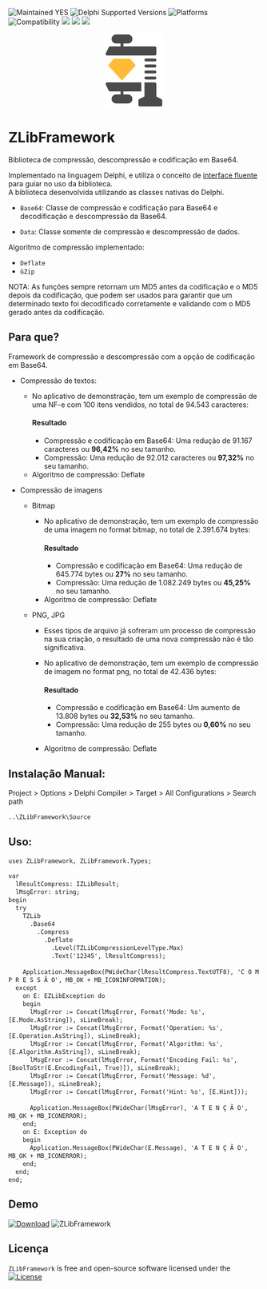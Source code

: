 ![Maintained YES](https://img.shields.io/badge/Maintained%3F-yes-green.svg)
![Delphi Supported Versions](https://img.shields.io/badge/Delphi%20Supported%20Versions-Tokyo%2010.2.3%20and%20ever-blue.svg)
![Platforms](https://img.shields.io/badge/Platforms-Win32%20and%20Win64-red.svg)
![Compatibility](https://img.shields.io/badge/Compatibility-VCL,%20Firemonkey,%20DataSnap%20-brightgreen.svg)
![](https://img.shields.io/github/stars/antoniojmsjr/ZLibFramework.svg) ![](https://img.shields.io/github/forks/antoniojmsjr/ZLibFramework.svg) ![](https://img.shields.io/github/issues/antoniojmsjr/ZLibFramework.svg)
<p align="center">
  <a href="https://github.com/antoniojmsjr/ZLibFramework/blob/master/Image/Logo.png">
    <img alt="ZLibFramework" height="150" src="https://github.com/antoniojmsjr/ZLibFramework/blob/master/Image/Logo.png">
  </a>
</p>

# ZLibFramework

Biblioteca de compressão, descompressão e codificação em Base64.

Implementado na linguagem Delphi, e utiliza o conceito de [interface fluente](https://en.wikipedia.org/wiki/Fluent_interface) para guiar no uso da biblioteca.</br>
A biblioteca desenvolvida utilizando as classes nativas do Delphi.

* `Base64`: Classe de compressão e codificação para Base64 e decodificação e descompressão da Base64.

* `Data`: Classe somente de compressão e descompressão de dados.

Algoritmo de compressão implementado:

* `Deflate`
* `GZip`

NOTA: As funções sempre retornam um MD5 antes da codificação e o MD5 depois da codificação, que podem ser usados para garantir que um determinado texto foi decodificado corretamente e validando com o MD5 gerado antes da codificação.

## Para que?

Framework de compressão e descompressão com a opção de codificação em Base64.

* Compressão de textos:

	* No aplicativo de demonstração, tem um exemplo de compressão de uma NF-e com 100 itens vendidos, no total de 94.543 caracteres:
		#### Resultado
		* Compressão e codificação em Base64: Uma redução de 91.167 caracteres ou **96,42%** no seu tamanho.
		* Compressão: Uma redução de 92.012 caracteres ou **97,32%** no seu tamanho.
	* Algoritmo de compressão: Deflate

* Compressão de imagens

	* Bitmap
		* No aplicativo de demonstração, tem um exemplo de compressão de uma imagem no format bitmap, no total de 2.391.674 bytes:
			#### Resultado
			* Compressão e codificação em Base64: Uma redução de 645.774 bytes ou **27%** no seu tamanho.
			* Compressão: Uma redução de 1.082.249 bytes ou **45,25%** no seu tamanho.
		* Algoritmo de compressão: Deflate

	* PNG, JPG
		* Esses tipos de arquivo já sofreram um processo de compressão na sua criação, o resultado de uma nova compressão não é tão significativa.

		* No aplicativo de demonstração, tem um exemplo de compressão de imagem no format png, no total de 42.436 bytes:
			#### Resultado
			* Compressão e codificação em Base64: Um aumento de 13.808 bytes ou **32,53%** no seu tamanho.
			* Compressão: Uma redução de 255 bytes ou **0,60%** no seu tamanho.
		* Algoritmo de compressão: Deflate

## Instalação Manual:

Project > Options > Delphi Compiler > Target > All Configurations > Search path

```
..\ZLibFramework\Source
```

## Uso:

```delphi
uses ZLibFramework, ZLibFramework.Types;
```

```delphi
var
  lResultCompress: IZLibResult;
  lMsgError: string;
begin
  try
    TZLib
      .Base64
        .Compress
          .Deflate
            .Level(TZLibCompressionLevelType.Max)
            .Text('12345', lResultCompress);

    Application.MessageBox(PWideChar(lResultCompress.TextUTF8), 'C O M P R E S S Ã O', MB_OK + MB_ICONINFORMATION);
  except
    on E: EZLibException do
    begin
      lMsgError := Concat(lMsgError, Format('Mode: %s', [E.Mode.AsString]), sLineBreak);
      lMsgError := Concat(lMsgError, Format('Operation: %s', [E.Operation.AsString]), sLineBreak);
      lMsgError := Concat(lMsgError, Format('Algorithm: %s', [E.Algorithm.AsString]), sLineBreak);
      lMsgError := Concat(lMsgError, Format('Encoding Fail: %s', [BoolToStr(E.EncodingFail, True)]), sLineBreak);
      lMsgError := Concat(lMsgError, Format('Message: %d', [E.Message]), sLineBreak);
      lMsgError := Concat(lMsgError, Format('Hint: %s', [E.Hint]));

      Application.MessageBox(PWideChar(lMsgError), 'A T E N Ç Ã O', MB_OK + MB_ICONERROR);
    end;
    on E: Exception do
    begin
      Application.MessageBox(PWideChar(E.Message), 'A T E N Ç Ã O', MB_OK + MB_ICONERROR);
    end;
  end;
end;
```

## Demo
[![Download](https://img.shields.io/badge/Download-Demo.zip-orange.svg)](https://github.com/antoniojmsjr/ZLibFramework/files/4998500/Demo.zip)
![ZLibFramework](https://user-images.githubusercontent.com/20980984/88880108-4b1a3e00-d202-11ea-9d45-26a7f7ed19b5.png)

## Licença
`ZLibFramework` is free and open-source software licensed under the [![License](https://img.shields.io/badge/license-Apache%202-blue.svg)](https://github.com/antoniojmsjr/ZLibFramework/blob/master/LICENSE)